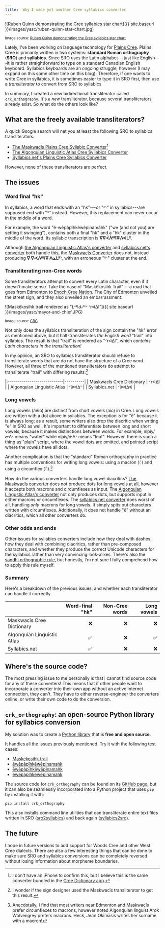 ```yaml
---
title:  Why I made yet another Cree syllabics converter
---
```


![Ruben Quinn demonstrating the Cree syllabics star chart]({{ site.baseurl }}/images/yasc/ruben-quinn-star-chart.jpg)

<small> Image source: [Ruben Quinn demonstrating the Cree syllabics star chart](https://www.youtube.com/watch?v=_08Kxo424sg)</small>

Lately, I've been working on language technology for [Plains Cree].
Plains Cree is primarily written in two systems: **standard Roman
orthography** (**SRO**) and **syllabics**. Since SRO uses the Latin
alphabet---just like English---it is rather straightforward to type on
a standard Canadian English keyboard. Syllabics keyboards are an ongoing
struggle, however (I may expand on this some other time on this blog).
Therefore, if one wants to write Cree in syllabics, it is sometimes
easier to type it in SRO first, then use a *transliterator* to convert
from SRO to syllabics.

In summary, I created a new bidirectional transliterator called
[`crk_orthography`][repo]. It's a *new* transliterator, because several
transliterators already exist. So what do the others look like?

[Plains Cree]: https://en.wikipedia.org/wiki/Plains_Cree

What are the freely available transliterators?
----------------------------------------------

A quick Google search will net you at least the following SRO to
syllabics transliterators.

 - [The Maskwacîs Plains Cree Syllabic Converter][ocd][^1]
 - [The Algonquian Linguistic Atlas Cree Syllabics Converter][ala]
 - [Syllabics.net's Plains Cree Syllabics Converter][syl]

[ocd]: http://www.creedictionary.com/converter/maskwacis.php
[ala]: https://syllabics.atlas-ling.ca/
[syl]: http://www.syllabics.net/convert/plainscree

However, none of these transliterators are perfect.

[^1]: I don't have an iPhone to confirm this, but I believe this is the
    same converter bundled in the [Cree Dictionary
    app](http://www.creedictionary.com/software/index.php).

The issues
----------

### Word final "hk"

In syllabics, a word that ends with an "hk"---or "ᐦᐠ" in syllabics---are
supposed end with "ᕽ" instead. However, this replacement can never occur
in the middle of a word.

For example, the word "ê-wêpâpîhkêwêpinamâhk" ("we (and not you) are
setting it swinging"), contains both a final "hk" and a "hk" cluster in
the middle of the word. Its syllabic transcription is **ᐁᐍᐹᐲᐦᑫᐍᐱᐊᒫᕽ**.

Although [the Algonquian Linguistic Atlas's converter][ala] and
[syllabics.net's converter][syl] both handle this, the [Maskwacîs
Converter][ocd] does not, instead producing **ᐁ ᐁᐧᐸᐱᐦᑫᐁᐧᐱᓇᒪᐦᐠ**, with an
erroneous "ᐦᐠ" cluster at the end.


### Transliterating non-Cree words

Some transliterators attempt to convert every Latin character, even if
it doesn't make sense. Take the case of "Maskêkosihk Trail"---a road
that goes from Edmonton to [Enoch Cree Nation][enoch]. The City of
Edmonton unveiled the street sign, and they also unveiled an
embarrassment:

![Maskêkosihk trail rendered as "ᒪᐢᑫᑯᓯᐦᐠ  ᐟrᐊᐃl"]({{ site.baseurl }}/images/yasc/mayor-and-chief.JPG)

<small> Image source: [CBC](https://www.cbc.ca/news/canada/edmonton/renamed-maskekosihk-trail-part-of-city-s-ongoing-reconciliation-commitment-1.3446162)</small>

Not only does the syllabics transliteration of the sign contain the "hk"
error as mentioned above, but it half-transliterates *the English word*
"trail" into syllabics. The result is that "trail" is rendered as
"ᐟrᐊᐃl", which *contains Latin characters in the transliteration!*

In my opinion, an SRO to syllabics transliterator should refuse to
transliterate words that are do not have the structure of a Cree word.
However, all three of the mentioned transliterators do attempt to
transliterate "trail" with differing results:[^2]

|:----------------------------|----------|
| Maskwacîs Cree Dictionary   | ᐟrᐊᐃl    |
| Algonquian Linguistic Atlas | ᐟᕒᐊᐃᐪ    |
| Syllabics.net               | ᐟᕒᐊᐃᓬ    |


[enoch]: http://enochnation.ca/

[^2]: I wonder if the sign designer used the Maskwacîs transliterator to
    get this result.

### Long vowels

Long vowels (âêîô) are distinct from short vowels (aio) in Cree. Long
vowels are written with a dot above in syllabics. The exception is for
"ê" because it is always long; as a result, some writers also drop the
diacritic when writing "e" in SRO as well. It's important to differentiate
between long and short vowels, because it makes distinctions between
words. For example, nipiy/ᓂᐱᕀ means "water" while nîpiy/ᓃᐱᕀ means
"leaf". However, there is such a thing as "plain" script, where the
vowel dots are omitted, and [pointed] script where the vowels have all
dots.

Another complication is that the "standard" Roman orthography in
practice has multiple conventions for writing long vowels: using
a macron (◌̄) and using a circumflex (◌̂).[^3]

How do the various converters handle long vowel diacritics? [The Maskwacîs
converter][ocd] does not produce dots for long vowels at all, however it
accepts both macrons and circumflexes as input. The [Algonquian Lingustic
Atlas's converter][ala] not only produces dots, but supports input in
either macrons or circumflexes. The [syllabics.net converter][syl] does
worst of all, handling *only* macrons for long vowels. It simply spits
out characters written with circumflexes. Additionally, it does not
handle "ê" without an diacritics, which all other converters do.


[pointed]: https://en.wikipedia.org/wiki/Canadian_Aboriginal_syllabics#Pointing

[^3]: Anecdotally, I find that most writers near Edmonton and Maskwacîs
    prefer circumflexes to macrons; however noted Algonquian linguist
    Arok Wolvengrey prefers macrons. Heck, Jean Okimāsis writes her
    surname with a macron!

### Other odds and ends

Other issues for syllabics converters include how they deal with dashes,
how they deal with combining diacritics, rather than pre-composed
characters, and whether they produce the correct Unicode characters for
the syllabics rather than very convincing look-alikes. There's also the
[sandhi orthographic rule][sandhi], but honestly, I'm not sure I fully
comprehend how to apply this rule myself.


[sandhi]: https://crk-orthography.readthedocs.io/en/stable/glossary.html#term-sandhi

### Summary

Here's a breakdown of the previous issues, and whether each
transliterator can handle it correctly.

|                             | Word-final "hk"   | Non-Cree words   | Long vowels   |
|:----------------------------|------------------:|-----------------:|--------------:|
| Maskwacîs Cree Dictionary   | ❌                | ❌               | ❌            |
| Algonquian Linguistic Atlas | ✅                | ❌               | ✅            |
| Syllabics.net               | ✅                | ❌               | ❌            |


Where's the source code?
------------------------

The most pressing issue to me personally is that I cannot find source
code for any of these converters! This means that if other people  want
to incorporate a converter into their own app without an active internet
connection, they can't. They have to either reverse-engineer the
converters online, or write their own code to do the conversion.


`crk_orthography`: an open-source Python library for syllabics conversion
-----------------------------------------------------------------------

My solution was to create a [Python library][pypi] that is **free and
open source**.

It handles all the issues previously mentioned. Try it with the
following test cases:

 - [Maskekosihk trail](https://crk-orthography-demo.herokuapp.com/#!sro:Maskekosihk%20trail)
 - [êwêpâpîhkêwêpinamahk](https://crk-orthography-demo.herokuapp.com/#!sro:êwêpâpîhkêwêpinamahk)
 - [ēwēpâpīhkēwēpinamahk](https://crk-orthography-demo.herokuapp.com/#!sro:ēwēpâpīhkēwēpinamahk)
 - [ewepapihkewepinamahk](https://crk-orthography-demo.herokuapp.com/#!sro:ewepapihkewepinamahk)

<!--
It can also convert from syllabics to SRO:

 - [ᒣᕒᐃᕀ](https://crk-orthography-demo.herokuapp.com/#!syl:ᒣᕒᐃᕀ)
 - [ᐁᑯᓯ](https://crk-orthography-demo.herokuapp.com/#!syl:ᐁᑯᓯ)

-->

The source code for `crk_orthography` can be found on its [GitHub
page][repo], but it can also be seamlessly incorporated into a Python
project that uses `pip` by installing it with:

    pip install crk_orthography

This also installs command line utilities that can transliterate
entire text files written in SRO ([sro2syllabics]) and back again
([syllabics2sro]).

[sro2syllabics]: https://github.com/eddieantonio/crk_orthography#sro2syllabics
[syllabics2sro]: https://github.com/eddieantonio/crk_orthography#syllabics2sro


The future
----------

I hope in future versions to add support for Woods Cree and other West
Cree dialects. There are also a few interesting things that can be done
to make sure SRO and syllabics conversions can be completely reversed
without losing information about morpheme boundaries.

[repo]: https://github.com/eddieantonio/crk_orthography
[pypi]: https://pypi.org/project/crk-orthography/
